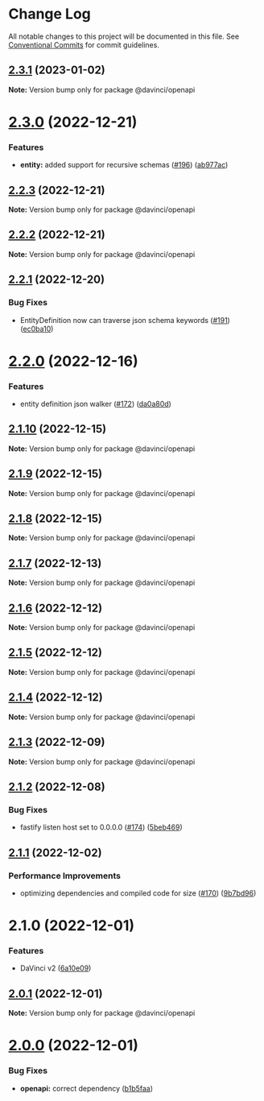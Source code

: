 # Change Log

All notable changes to this project will be documented in this file.
See [Conventional Commits](https://conventionalcommits.org) for commit guidelines.

## [2.3.1](https://github.com/HPInc/davinci/compare/@davinci/openapi@2.3.0...@davinci/openapi@2.3.1) (2023-01-02)

**Note:** Version bump only for package @davinci/openapi





# [2.3.0](https://github.com/HPInc/davinci/compare/@davinci/openapi@2.2.3...@davinci/openapi@2.3.0) (2022-12-21)


### Features

* **entity:** added support for recursive schemas ([#196](https://github.com/HPInc/davinci/issues/196)) ([ab977ac](https://github.com/HPInc/davinci/commit/ab977ac424fd29a5a1d1b31bb19d290f61639e2c))





## [2.2.3](https://github.com/HPInc/davinci/compare/@davinci/openapi@2.2.2...@davinci/openapi@2.2.3) (2022-12-21)

**Note:** Version bump only for package @davinci/openapi





## [2.2.2](https://github.com/HPInc/davinci/compare/@davinci/openapi@2.2.1...@davinci/openapi@2.2.2) (2022-12-21)

**Note:** Version bump only for package @davinci/openapi





## [2.2.1](https://github.com/HPInc/davinci/compare/@davinci/openapi@2.2.0...@davinci/openapi@2.2.1) (2022-12-20)


### Bug Fixes

* EntityDefinition now can traverse json schema keywords ([#191](https://github.com/HPInc/davinci/issues/191)) ([ec0ba10](https://github.com/HPInc/davinci/commit/ec0ba1084fe0126e920d324b21bfa42af5639dc3))





# [2.2.0](https://github.com/HPInc/davinci/compare/@davinci/openapi@2.1.10...@davinci/openapi@2.2.0) (2022-12-16)


### Features

* entity definition json walker ([#172](https://github.com/HPInc/davinci/issues/172)) ([da0a80d](https://github.com/HPInc/davinci/commit/da0a80dde0dee79bb3a21407afc0ea70909fd30b))





## [2.1.10](https://github.com/HPInc/davinci/compare/@davinci/openapi@2.1.9...@davinci/openapi@2.1.10) (2022-12-15)

**Note:** Version bump only for package @davinci/openapi





## [2.1.9](https://github.com/HPInc/davinci/compare/@davinci/openapi@2.1.8...@davinci/openapi@2.1.9) (2022-12-15)

**Note:** Version bump only for package @davinci/openapi





## [2.1.8](https://github.com/HPInc/davinci/compare/@davinci/openapi@2.1.7...@davinci/openapi@2.1.8) (2022-12-15)

**Note:** Version bump only for package @davinci/openapi





## [2.1.7](https://github.com/HPInc/davinci/compare/@davinci/openapi@2.1.6...@davinci/openapi@2.1.7) (2022-12-13)

**Note:** Version bump only for package @davinci/openapi





## [2.1.6](https://github.com/HPInc/davinci/compare/@davinci/openapi@2.1.5...@davinci/openapi@2.1.6) (2022-12-12)

**Note:** Version bump only for package @davinci/openapi





## [2.1.5](https://github.com/HPInc/davinci/compare/@davinci/openapi@2.1.4...@davinci/openapi@2.1.5) (2022-12-12)

**Note:** Version bump only for package @davinci/openapi





## [2.1.4](https://github.com/HPInc/davinci/compare/@davinci/openapi@2.1.3...@davinci/openapi@2.1.4) (2022-12-12)

**Note:** Version bump only for package @davinci/openapi





## [2.1.3](https://github.com/HPInc/davinci/compare/@davinci/openapi@2.1.2...@davinci/openapi@2.1.3) (2022-12-09)

**Note:** Version bump only for package @davinci/openapi





## [2.1.2](https://github.com/HPInc/davinci/compare/@davinci/openapi@2.1.1...@davinci/openapi@2.1.2) (2022-12-08)


### Bug Fixes

* fastify listen host set to 0.0.0.0 ([#174](https://github.com/HPInc/davinci/issues/174)) ([5beb469](https://github.com/HPInc/davinci/commit/5beb469a749a19f41ee0dd5e61ab48a145f394cb))





## [2.1.1](https://github.com/HPInc/davinci/compare/@davinci/openapi@2.1.0...@davinci/openapi@2.1.1) (2022-12-02)


### Performance Improvements

* optimizing dependencies and compiled code for size ([#170](https://github.com/HPInc/davinci/issues/170)) ([9b7bd96](https://github.com/HPInc/davinci/commit/9b7bd96654479b8dd03faeb56e70476b15d4420f))





# 2.1.0 (2022-12-01)


### Features

* DaVinci v2 ([6a10e09](https://github.com/HPInc/davinci/commit/6a10e09e22c8561ee8d54c93d4fb8c7fe0d564a9))





## [2.0.1](https://github.com/HPInc/davinci/compare/@davinci/openapi@2.0.0-next.30...@davinci/openapi@2.0.1) (2022-12-01)

**Note:** Version bump only for package @davinci/openapi





# [2.0.0](https://github.com/HPInc/davinci/compare/@davinci/openapi@2.0.0-next.30...@davinci/openapi@2.0.0) (2022-12-01)


### Bug Fixes

* **openapi:** correct dependency ([b1b5faa](https://github.com/HPInc/davinci/commit/b1b5faa1a84bc291b2dc620210bbcb90778870c8))
